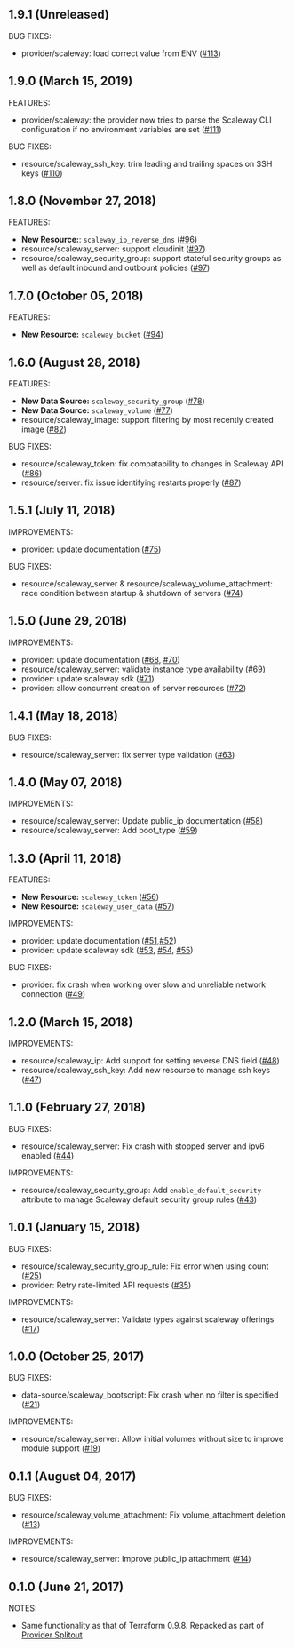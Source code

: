 ## 1.9.1 (Unreleased)

BUG FIXES:

* provider/scaleway: load correct value from ENV ([#113](https://github.com/terraform-providers/terraform-provider-scaleway/pull/113))

## 1.9.0 (March 15, 2019)

FEATURES:

* provider/scaleway: the provider now tries to parse the Scaleway CLI configuration if no environment variables are set ([#111](https://github.com/terraform-providers/terraform-provider-scaleway/pull/111))

BUG FIXES:

* resource/scaleway_ssh_key: trim leading and trailing spaces on SSH keys ([#110](https://github.com/terraform-providers/terraform-provider-scaleway/pull/110))


## 1.8.0 (November 27, 2018)

FEATURES:

* **New Resource:**: `scaleway_ip_reverse_dns` ([#96](https://github.com/terraform-providers/terraform-provider-scaleway/pull/96))
* resource/scaleway_server: support cloudinit ([#97](https://github.com/terraform-providers/terraform-provider-scaleway/pull/97))
* resource/scaleway_security_group: support stateful security groups as well as default inbound and outbount policies ([#97](https://github.com/terraform-providers/terraform-provider-scaleway/pull/97))

## 1.7.0 (October 05, 2018)

FEATURES:

* **New Resource:** `scaleway_bucket` ([#94](https://github.com/terraform-providers/terraform-provider-scaleway/issues/94))

## 1.6.0 (August 28, 2018)

FEATURES:

* **New Data Source:** `scaleway_security_group` ([#78](https://github.com/terraform-providers/terraform-provider-scaleway/issues/78))
* **New Data Source:** `scaleway_volume` ([#77](https://github.com/terraform-providers/terraform-provider-scaleway/issues/77))
* resource/scaleway_image: support filtering by most recently created image ([#82](https://github.com/terraform-providers/terraform-provider-scaleway/pull/82))

BUG FIXES:

* resource/scaleway_token: fix compatability to changes in Scaleway API ([#86](https://github.com/terraform-providers/terraform-provider-scaleway/pull/86))
* resource/server: fix issue identifying restarts properly ([#87](https://github.com/terraform-providers/terraform-provider-scaleway/pull/87))

## 1.5.1 (July 11, 2018)

IMPROVEMENTS:

* provider: update documentation ([#75](https://github.com/terraform-providers/terraform-provider-scaleway/pull/75))

BUG FIXES:

* resource/scaleway_server & resource/scaleway_volume_attachment: race condition between startup & shutdown of servers ([#74](https://github.com/terraform-providers/terraform-provider-scaleway/pull/74))

## 1.5.0 (June 29, 2018)

IMPROVEMENTS:

* provider: update documentation ([#68](https://github.com/terraform-providers/terraform-provider-scaleway/pull/68), [#70](https://github.com/terraform-providers/terraform-provider-scaleway/pull/70))
* resource/scaleway_server: validate instance type availability ([#69](https://github.com/terraform-providers/terraform-provider-scaleway/pull/69))
* provider: update scaleway sdk ([#71](https://github.com/terraform-providers/terraform-provider-scaleway/pull/71))
* provider: allow concurrent creation of server resources ([#72](https://github.com/terraform-providers/terraform-provider-scaleway/pull/72))

## 1.4.1 (May 18, 2018)

BUG FIXES:

* resource/scaleway_server: fix server type validation ([#63](https://github.com/terraform-providers/terraform-provider-scaleway/pull/63))

## 1.4.0 (May 07, 2018)

IMPROVEMENTS:

* resource/scaleway_server: Update public_ip documentation ([#58](https://github.com/terraform-providers/terraform-provider-scaleway/pull/58))
* resource/scaleway_server: Add boot_type ([#59](https://github.com/terraform-providers/terraform-provider-scaleway/pull/59))

## 1.3.0 (April 11, 2018)

FEATURES:

* **New Resource:** `scaleway_token` ([#56](https://github.com/terraform-providers/terraform-provider-scaleway/pull/56))
* **New Resource:** `scaleway_user_data` ([#57](https://github.com/terraform-providers/terraform-provider-scaleway/pull/57))

IMPROVEMENTS:

* provider: update documentation ([#51](https://github.com/terraform-providers/terraform-provider-scaleway/pull/51),[#52](https://github.com/terraform-providers/terraform-provider-scaleway/pull/52))
* provider: update scaleway sdk ([#53](https://github.com/terraform-providers/terraform-provider-scaleway/pull/53), [#54](https://github.com/terraform-providers/terraform-provider-scaleway/pull/54), [#55](https://github.com/terraform-providers/terraform-provider-scaleway/pull/55))

BUG FIXES:

* provider: fix crash when working over slow and unreliable network connection ([#49](https://github.com/terraform-providers/terraform-provider-scaleway/pull/49))

## 1.2.0 (March 15, 2018)

IMPROVEMENTS:

* resource/scaleway_ip: Add support for setting reverse DNS field ([#48](https://github.com/terraform-providers/terraform-provider-scaleway/pull/48))
* resource/scaleway_ssh_key: Add new resource to manage ssh keys ([#47](https://github.com/terraform-providers/terraform-provider-scaleway/pull/47))

## 1.1.0 (February 27, 2018)

BUG FIXES:

* resource/scaleway_server: Fix crash with stopped server and ipv6 enabled ([#44](https://github.com/terraform-providers/terraform-provider-scaleway/issues/44))

IMPROVEMENTS:

* resource/scaleway_security_group: Add `enable_default_security` attribute to manage Scaleway default security group rules ([#43](https://github.com/terraform-providers/terraform-provider-scaleway/issues/43))

## 1.0.1 (January 15, 2018)

BUG FIXES:

* resource/scaleway_security_group_rule: Fix error when using count ([#25](https://github.com/terraform-providers/terraform-provider-scaleway/issues/25))
* provider: Retry rate-limited API requests ([#35](https://github.com/terraform-providers/terraform-provider-scaleway/issues/35))

IMPROVEMENTS:

* resource/scaleway_server: Validate types against scaleway offerings ([#17](https://github.com/terraform-providers/terraform-provider-scaleway/issues/17))

## 1.0.0 (October 25, 2017)

BUG FIXES:

* data-source/scaleway_bootscript: Fix crash when no filter is specified ([#21](https://github.com/terraform-providers/terraform-provider-scaleway/issues/21))

IMPROVEMENTS:

* resource/scaleway_server: Allow initial volumes without size to improve module support ([#19](https://github.com/terraform-providers/terraform-provider-scaleway/issues/19))

## 0.1.1 (August 04, 2017)

BUG FIXES:

* resource/scaleway_volume_attachment: Fix volume_attachment deletion ([#13](https://github.com/terraform-providers/terraform-provider-scaleway/issues/13))

IMPROVEMENTS:

* resource/scaleway_server: Improve public_ip attachment ([#14](https://github.com/terraform-providers/terraform-provider-scaleway/issues/14))

## 0.1.0 (June 21, 2017)

NOTES:

* Same functionality as that of Terraform 0.9.8. Repacked as part of [Provider Splitout](https://www.hashicorp.com/blog/upcoming-provider-changes-in-terraform-0-10/)
